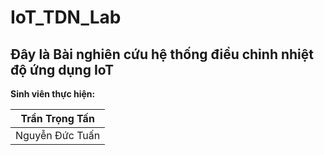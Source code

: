 # IoT_TDN_Lab
## Đây là Bài nghiên cứu hệ thống điều chỉnh nhiệt độ ứng dụng IoT
**Sinh viên thực hiện:**

|Trần Trọng Tấn |
|---------------|
|Nguyễn Đức Tuấn|
